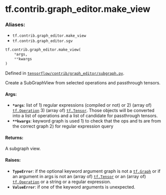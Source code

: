 <div itemscope itemtype="http://developers.google.com/ReferenceObject">
<meta itemprop="name" content="tf.contrib.graph_editor.make_view" />
<meta itemprop="path" content="Stable" />
</div>

# tf.contrib.graph_editor.make_view

### Aliases:

* `tf.contrib.graph_editor.make_view`
* `tf.contrib.graph_editor.sgv`

``` python
tf.contrib.graph_editor.make_view(
    *args,
    **kwargs
)
```



Defined in [`tensorflow/contrib/graph_editor/subgraph.py`](/code/stable/tensorflow/contrib/graph_editor/subgraph.py).

Create a SubGraphView from selected operations and passthrough tensors.

#### Args:

* <b>`*args`</b>: list of 1) regular expressions (compiled or not) or 2) (array of)
    <a href="../../../tf/Operation.md"><code>tf.Operation</code></a> 3) (array of) <a href="../../../tf/Tensor.md"><code>tf.Tensor</code></a>. Those objects will be converted
    into a list of operations and a list of candidate for passthrough tensors.
* <b>`**kwargs`</b>: keyword graph is used 1) to check that the ops and ts are from
    the correct graph 2) for regular expression query

#### Returns:

A subgraph view.

#### Raises:

* <b>`TypeError`</b>: if the optional keyword argument graph is not a <a href="../../../tf/Graph.md"><code>tf.Graph</code></a>
    or if an argument in args is not an (array of) <a href="../../../tf/Tensor.md"><code>tf.Tensor</code></a>
    or an (array of) <a href="../../../tf/Operation.md"><code>tf.Operation</code></a> or a string or a regular expression.
* <b>`ValueError`</b>: if one of the keyword arguments is unexpected.